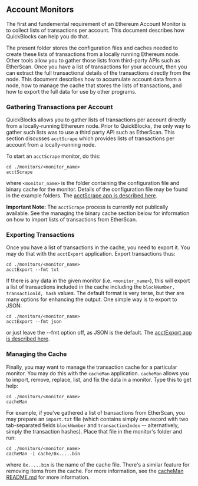 ## Account Monitors

The first and fundemental requirement of an Ethereum Account Monitor is to collect lists of transactions per account. This document describes how QuickBlocks can help you do that.

The present folder stores the configuration files and caches needed to create these lists of transactions from a locally running Ethereum node. Other tools allow you to gather those lists from third-party APIs such as EtherScan. Once you have a list of transactions for your account, then you can extract the full transactional details of the transactions directly from the node. This document describes how to accumulate account data from a node, how to manage the cache that stores the lists of transactions, and how to export the full data for use by other programs.

### Gathering Transactions per Account

QuickBlocks allows you to gather lists of transactions per account directly from a locally-running Ethereum node. Prior to QuickBlocks, the only way to gather such lists was to use a third party API such as EtherScan. This section discusses `acctScrape` which provides lists of transactions per account from a locally-running node.

To start an `acctScrape` monitor, do this:

    cd ./monitors/<monitor_name>
    acctScrape

where `<monitor_name>` is the folder containing the configuration file and binary cache for the monitor. Details of the configuration file may be found in the example folders. The [acctScrape app is described here](../src/apps/acctScrape/README.md).

**Important Note:** The `acctScrape` process is currently not publically available. See the managing the binary cache section below for information on how to import lists of transactions from EtherScan.

### Exporting Transactions

Once you have a list of transactions in the cache, you need to export it. You may do that with the `acctExport` application. Export transactions thus:

    cd ./monitors/<monitor_name>
    acctExport --fmt txt

If there is any data in the given monitor (i.e. `<monitor_name>`), this will export a list of transactions included in the cache including the `blockNumber, transactionId, hash` values. The default format is very terse, but ther are many options for enhancing the output. One simple way is to export to JSON:

    cd ./monitors/<monitor_name>
    acctExport --fmt json

or just leave the --fmt option off, as JSON is the default. The [acctExport app is described here](../src/apps/acctExport/README.md).

### Managing the Cache

Finally, you may want to manage the transaction cache for a particular monitor. You may do this with the `cacheMan` application. `cacheMan` allows you to import, remove, replace, list, and fix the data in a monitor. Type this to get help:

    cd ./monitors/<monitor_name>
    cacheMan

For example, if you've gathered a list of transactions from EtherScan, you may prepare an `import.txt` file (which contains simply one record with two tab-separated fields `blockNumber` and `transactionIndex` -- alternatively, simply the transaction hashes). Place that file in the monitor's folder and run:

    cd ./monitors/<monitor_name>
    cacheMan -i cache/0x.....bin
    
where `0x.....bin` is the name of the cache file. There's a similar feature for removing items from the cache. For more information, see the [cacheMan README.md](../src/apps/cacheMan/README.md) for more information.
